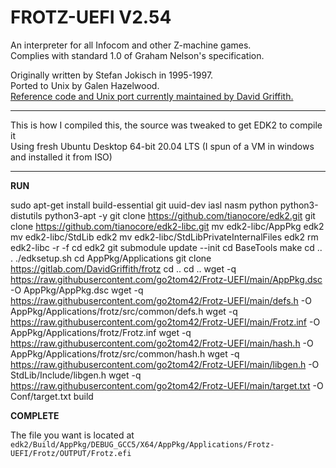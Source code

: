 # FROTZ-UEFI V2.54
An interpreter for all Infocom and other Z-machine games.  
Complies with standard 1.0 of Graham Nelson's specification.  

Originally written by Stefan Jokisch in 1995-1997.  
Ported to Unix by Galen Hazelwood.  
[Reference code and Unix port currently maintained by David Griffith.](https://gitlab.com/DavidGriffith/frotz)   

------

This is how I compiled this, the source was tweaked to get EDK2 to compile it  
Using fresh Ubuntu Desktop 64-bit 20.04 LTS (I spun of a VM in windows and installed it from ISO)


------  

**RUN**

sudo apt-get install build-essential git uuid-dev iasl nasm python python3-distutils python3-apt -y
git clone https://github.com/tianocore/edk2.git
git clone https://github.com/tianocore/edk2-libc.git
mv edk2-libc/AppPkg edk2
mv edk2-libc/StdLib edk2
mv edk2-libc/StdLibPrivateInternalFiles edk2
rm edk2-libc -r -f
cd edk2
git submodule update --init
cd BaseTools
make
cd ..
. ./edksetup.sh
cd AppPkg/Applications
git clone https://gitlab.com/DavidGriffith/frotz
cd ..
cd ..
wget -q https://raw.githubusercontent.com/go2tom42/Frotz-UEFI/main/AppPkg.dsc -O AppPkg/AppPkg.dsc
wget -q https://raw.githubusercontent.com/go2tom42/Frotz-UEFI/main/defs.h -O AppPkg/Applications/frotz/src/common/defs.h
wget -q https://raw.githubusercontent.com/go2tom42/Frotz-UEFI/main/Frotz.inf -O AppPkg/Applications/frotz/Frotz.inf
wget -q https://raw.githubusercontent.com/go2tom42/Frotz-UEFI/main/hash.h -O AppPkg/Applications/frotz/src/common/hash.h
wget -q https://raw.githubusercontent.com/go2tom42/Frotz-UEFI/main/libgen.h -O StdLib/Include/libgen.h
wget -q https://raw.githubusercontent.com/go2tom42/Frotz-UEFI/main/target.txt  -O Conf/target.txt
build

**COMPLETE**

The file you want is located at `edk2/Build/AppPkg/DEBUG_GCC5/X64/AppPkg/Applications/Frotz-UEFI/Frotz/OUTPUT/Frotz.efi`
